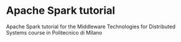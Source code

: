# Apache Spark tutorial

Apache Spark tutorial for the Middleware Technologies for Distributed Systems course in Politecnico di Milano
